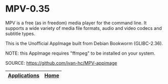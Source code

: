 # MPV-0.35
 
 MPV is a free (as in freedom) media player for the command line.
 It supports a wide variety of media file formats, audio and video codecs
 and subtitle types.
 
 This is the Unofficial AppImage built from Debian Bookworm (GLIBC-2.36).
 
 NOTE: this AppImage requires "ffmpeg" to be installed on your system.
 
 SOURCE: https://github.com/ivan-hc/MPV-appimage
 
 | [Applications](https://portable-linux-apps.github.io/apps.html) | [Home](https://portable-linux-apps.github.io)
 | --- | --- |
